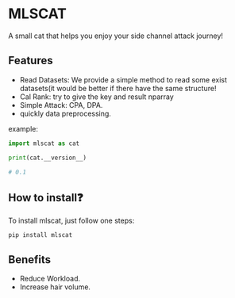 # MLSCAT

A small cat that helps you enjoy your side channel attack journey!

## Features

- Read Datasets: We provide a simple method to read some exist datasets(it would be better if there have the same structure!
- Cal Rank: try to give the key and result nparray
- Simple Attack: CPA, DPA.
- quickly data preprocessing.

example:

```python
import mlscat as cat

print(cat.__version__)

# 0.1
```

## How to install❓

To install mlscat, just follow one steps:

`pip install mlscat`

## Benefits

- Reduce Workload.
- Increase hair volume.

